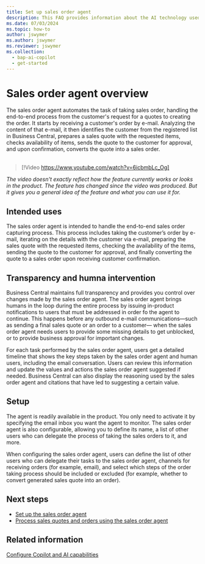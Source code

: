 ```yaml
---
title: Set up sales order agent
description: This FAQ provides information about the AI technology used in Business Central, along with key considerations and details about how AI is used, how it was tested and evaluated, and any specific limitations.
ms.date: 07/03/2024
ms.topic: how-to
author: jswymer
ms.author: jswymer
ms.reviewer: jswymer
ms.collection:
  - bap-ai-copilot
  - get-started
---
```


# Sales order agent overview

The sales order agent automates the task of taking sales order, handling the end-to-end process from the customer's request for a quotes to creating the order. It starts by receiving a customer's order by e-mail. Analyzing the content of that e-mail, it then identifies the customer from the registered list in Business Central, prepares a sales quote with the requested items, checks availability of items, sends the quote to the customer for approval, and upon confirmation, converts the quote into a sales order.
<br><br>  

> [!Video https://www.youtube.com/watch?v=6icbmbLc_Og]

*The video doesn't exactly reflect how the feature currently works or looks in the product. The feature has changed since the video was produced. But it gives you a general idea of the feature and what you can use it for.*
  

## Intended uses

The sales order agent is intended to handle the end-to-end sales order capturing process. This process includes taking the customer’s order by e-mail, iterating on the details with the customer via e-mail, preparing the sales quote with the requested items, checking the availability of the items, sending the quote to the customer for approval, and finally converting the quote to a sales order upon receiving customer confirmation.

## Transparency and humna intervention

Business Central maintains full transparency and provides you control over changes made by the sales order agent. The sales order agent brings humans in the loop during the entire process by issuing in-product notifications to users that must be addressed in order fo the agent to continue. This happens before any outbound e-mail communications—such as sending a final sales quote or an order to a customer— when the sales order agent needs users to provide some missing details to get unblocked, or to provide business approval for important changes.  

For each task performed by the sales order agent, users get a detailed timeline that shows the key steps taken by the sales order agent and human users, including the email conversation. Users can review this information and update the values and actions the sales order agent suggested if needed. Business Central can also display the reasoning used by the sales order agent and citations that have led to suggesting a certain value.

## Setup

The agent is readily available in the product. You only need to activate it by specifying the email inbox you want the agent to monitor. The sales order agent is also configurable, allowing you to define its name, a list of other users who can delegate the process of taking the sales orders to it, and more. 

When configuring the sales order agent, users can define the list of other users who can delegate their tasks to the sales order agent, channels for receiving orders (for example, email), and select which steps of the order taking process should be included or excluded (for example, whether to convert generated sales quote into an order). 


<!--
### Capabilities 

The sales order agent operates based on its instructions and user configuration. It uses AI to identify and carry out the steps needed to complete this task within the Business Central environment. 

The sales order agent is provided with its own set of high-level business instructions, which describe its purpose, outline the task it needs to perform and additional considerations it needs to take when performing the steps. These instructions are defined in the sales order agent code and are not visible to the users. 



### Operation through logical UI API

To execute its tasks, the sales order agent interacts with the Business Central web client using a logical representation of the UI called the logical UI API.  

Through that logical UI API, the sales order agent can read the data displayed on the product pages and access properties of the UI elements (for example, names and descriptions of the pages, fields, actions, and tooltips). It can then combine that data with the instructions provided by the users during sales order agent configuration, along with data received via e-mail messages, and then use AI with its conventional business knowledge to orchestrate the steps which needed to complete each step and the overall task.  

The sales order agent will attempt to overcome errors and adapt when conditions change (for example, when new data is entered by another user on a page). It can also engage in multi-turn e-mail conversation with the customer placing the order, if it needs to clarify or confirm their requirements.  

The sales order agent runs as just another user in Business Central and is granted access solely to the necessary parts of the product to perform its task. It comes with predefined permissions and a UI role (profile) that can be assigned to it by the configuring user, limiting which parts of the product the sales order agent can access and which UI elements (pages, fields, actions and FactBoxes) it can interact with. 

The sales order agent will seek user intervention when specific situations arise, for instance, when preparing outbound communications or providing business approval for key operations.  

The sales order agent is invoked by a built-in e-mail dispatcher, running as a scheduled task, which monitors the company mailbox that’s specified in the sales order taker’s configuration settings. The dispatcher hands over e-mails received from the customers to the sales order agent and sends results of its work, such as prepared sales quote with requested items, in response. -->

## Next steps

- [Set up the sales order agent](sales-order-agent-setup.md)
- [Process sales quotes and orders using the sales order agent](sales-order-agent-process.md)

## Related information

[Configure Copilot and AI capabilities](enable-ai.md)  

